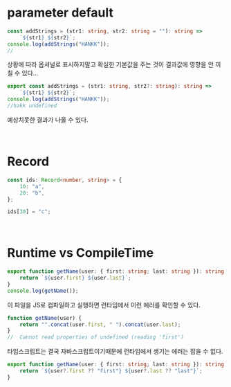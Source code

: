 # parameter default

```ts
const addStrings = (str1: string, str2: string = ""): string =>
	`${str1} ${str2}`;
console.log(addStrings("HANKK"));
//
```

상황에 따라 옵셔널로 표시하지말고 확실한 기본값을 주는 것이 결과값에 영향을 안 끼칠 수 있다...

```ts
export const addStrings = (str1: string, str2?: string): string =>
	`${str1} ${str2}`;
console.log(addStrings("HANKK"));
//hakk undefined
```

예상치못한 결과가 나올 수 있다.

<br />

# Record

```ts
const ids: Record<number, string> = {
	10: "a",
	20: "b",
};

ids[30] = "c";
```

<br />

# Runtime vs CompileTime

```ts
export function getName(user: { first: string; last: string }): string {
	return `${user.first} ${user.last}`;
}
console.log(getName());
```

이 파일을 JS로 컴파일하고 실행하면 런타임에서 이런 에러를 확인할 수 있다.

```js
function getName(user) {
	return "".concat(user.first, " ").concat(user.last);
}
//  Cannot read properties of undefined (reading 'first')
```

타입스크립트는 결국 자바스크립트이기때문에 런타임에서 생기는 에러는 잡을 수 없다.

```ts
export function getName(user: { first: string; last: string }): string {
	return `${user?.first ?? "first"} ${user?.last ?? "last"}`;
}
```
